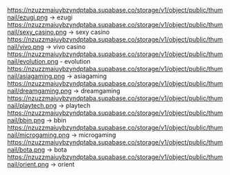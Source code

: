 https://nzuzzmaiuybzyndptaba.supabase.co/storage/v1/object/public/thumnail/ezugi.png -> ezugi
https://nzuzzmaiuybzyndptaba.supabase.co/storage/v1/object/public/thumnail/sexy_casino.png -> sexy casino
https://nzuzzmaiuybzyndptaba.supabase.co/storage/v1/object/public/thumnail/vivo.png -> vivo  casino
https://nzuzzmaiuybzyndptaba.supabase.co/storage/v1/object/public/thumnail/evolution.png - evolution
https://nzuzzmaiuybzyndptaba.supabase.co/storage/v1/object/public/thumnail/asiagaming.png -> asiagaming
https://nzuzzmaiuybzyndptaba.supabase.co/storage/v1/object/public/thumnail/dreamgaming.png -> dreamgaming
https://nzuzzmaiuybzyndptaba.supabase.co/storage/v1/object/public/thumnail/playtech.png -> playtech
https://nzuzzmaiuybzyndptaba.supabase.co/storage/v1/object/public/thumnail/bbin.png -> bbin
https://nzuzzmaiuybzyndptaba.supabase.co/storage/v1/object/public/thumnail/microgaming.png -> microgaming
https://nzuzzmaiuybzyndptaba.supabase.co/storage/v1/object/public/thumnail/bota.png -> bota
https://nzuzzmaiuybzyndptaba.supabase.co/storage/v1/object/public/thumnail/orient.png -> orient
